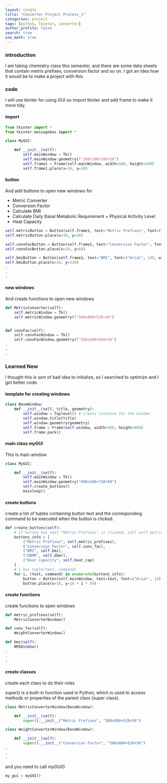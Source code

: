 ```yaml
---
layout: single
title: "Converter Project Process_1"
categories: project
tags: [python, tkinter, converter]
author_profile: false
search: true
use_math: true
---
```


### introduction

I am taking chemistry class this semester, and there are some data sheets that contain metrix prefixes, conversion factor and so on. I got an idea how it would be to make a project with this

### code

I will use tkinter for using GUI so import tkinter and add frame to make it more tidy.

#### import

```python
from tkinter import *
from tkinter.messagebox import *

class MyGUI:

    def __init__(self):
        self.mainWindow = Tk()
        self.mainWindow.geometry(f"200x300+100+50")
        self.frame1 = Frame(self.mainWindow, width=180, height=280)
        self.frame1.place(x=10, y=10)
```

#### button

And add buttons to open new windows for

- Metric Converter
- Conversion Factor
- Calculate BMI
- Calculate Daily Basal Metabolic Requirement + Physical Activity Level
- Heat Capacity

```python
self.metricButton = Button(self.frame1, text="Metric Prefixes", font=("Arial", 14), width=15, command=self.MetricConverter)
self.metricButton.place(x=10, y=10)

self.convFacButton = Button(self.frame1, text="Conversion Factor", font=("Arial", 14), width=15, command=self.convFac)
self.convFacButton.place(x=10, y=60)

self.bmiButton = Button(self.frame1, text="BMI", font=("Arial", 14), width=15, command=self.bmi)
self.bmiButton.place(x=10, y=110)
.
.
.
```

#### new windows

And create functions to open new windows

```python
def MetricConverter(self):
    self.metricWindow = Tk()
    self.metricWindow.geometry(f"500x800+520+50")


def convFac(self):
    self.convFacWindow = Tk()
    self.convFacWindow.geometry(f"500x800+620+50")
.
.
.
```

### Learned New

I thought this is sort of bad idea to initialize, so I searched to optimize and I got better code.

#### template for creating windows

```python
class BaseWindow:
    def __init__(self, title, geometry):
        self.window = Toplevel() # create instance for the window
        self.window.title(title)
        self.window.geometry(geometry)
        self.frame = Frame(self.window, width=500, height=800)
        self.frame.pack()
```

#### main class myGUI

This is main window

```python
class MyGUI:

    def __init__(self):
        self.mainWindow = Tk()
        self.mainWindow.geometry("600x300+720+50")
        self.create_buttons()
        mainloop()


```

#### create buttons

create a list of tuples containing button text and the corresponding command to be executed when the button is clicked.

```python
def create_buttons(self):
    # if button has text "Metric Prefixes" is clicked, call self.metric_prefixes
    buttons_info = [
        ("Metric Prefixes", self.metric_prefixes),
        ("Conversion Factor", self.conv_fac),
        ("BMI", self.bmi),
        ("DBMR", self.dbmr),
        ("Heat Capacity", self.heat_cap)
    ]
    # i has tuple(text, command)
    for i, (text, command) in enumerate(buttons_info):
        button = Button(self.mainWindow, text=text, font=("Arial", 14), width=15, command=command)
        button.place(x=10, y=10 + i * 50)
```

#### create functions

create functions to open windows

```python
def metric_prefixes(self):
    MetricConverterWindow()

def conv_fac(self):
    WeightConverterWindow()

def bmi(self):
    BMIWindow()
.
.
.
```

#### create classes

create each class to do their roles

super() is a built-in function used in Python, which is used to access methods or properties of the parent class (super class).

```python
class MetricConverterWindow(BaseWindow):

    def __init__(self):
        super().__init__("Metric Prefixes", "500x800+520+50")

class WeightConverterWindow(BaseWindow):

    def __init__(self):
        super().__init__("Conversion Factor", "500x800+620+50")
.
.
.
```

and you need to call myGUI()

```python
my_gui = myGUI()
```

